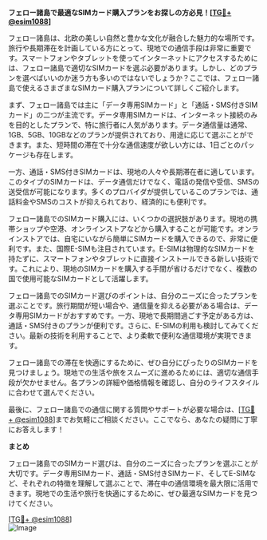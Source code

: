 **フェロー諸島で最適なSIMカード購入プランをお探しの方必見！[[TG💪+ @esim1088](https://t.me/s/esim1088)]**

フェロー諸島は、北欧の美しい自然と豊かな文化が融合した魅力的な場所です。旅行や長期滞在を計画している方にとって、現地での通信手段は非常に重要です。スマートフォンやタブレットを使ってインターネットにアクセスするためには、フェロー諸島で適切なSIMカードを選ぶ必要があります。しかし、どのプランを選べばいいのか迷う方も多いのではないでしょうか？ここでは、フェロー諸島で使えるさまざまなSIMカード購入プランについて詳しくご紹介します。

まず、フェロー諸島では主に「データ専用SIMカード」と「通話・SMS付きSIMカード」の二つが主流です。データ専用SIMカードは、インターネット接続のみを目的としたプランで、特に旅行者に人気があります。データ通信量は通常、1GB、5GB、10GBなどのプランが提供されており、用途に応じて選ぶことができます。また、短時間の滞在で十分な通信速度が欲しい方には、1日ごとのパッケージも存在します。

一方、通話・SMS付きSIMカードは、現地の人々や長期滞在者に適しています。このタイプのSIMカードは、データ通信だけでなく、電話の発信や受信、SMSの送受信が可能になります。多くのプロバイダが提供しているこのプランでは、通話料金やSMSのコストが抑えられており、経済的にも便利です。

フェロー諸島でのSIMカード購入には、いくつかの選択肢があります。現地の携帯ショップや空港、オンラインストアなどから購入することが可能です。オンラインストアでは、自宅にいながら簡単にSIMカードを購入できるので、非常に便利です。また、国際E-SIMも注目されています。E-SIMは物理的なSIMカードを持たずに、スマートフォンやタブレットに直接インストールできる新しい技術です。これにより、現地のSIMカードを購入する手間が省けるだけでなく、複数の国で使用可能なSIMカードとして活躍します。

フェロー諸島でのSIMカード選びのポイントは、自分のニーズに合ったプランを選ぶことです。旅行期間が短い場合や、通信量を抑える必要がある場合は、データ専用SIMカードがおすすめです。一方、現地で長期間過ごす予定がある方は、通話・SMS付きのプランが便利です。さらに、E-SIMの利用も検討してみてください。最新の技術を利用することで、より柔軟で便利な通信環境が実現できます。

フェロー諸島での滞在を快適にするために、ぜひ自分にぴったりのSIMカードを見つけましょう。現地での生活や旅をスムーズに進めるためには、適切な通信手段が欠かせません。各プランの詳細や価格情報を確認し、自分のライフスタイルに合わせて選んでください。

最後に、フェロー諸島での通信に関する質問やサポートが必要な場合は、[[TG💪+ @esim1088](https://t.me/s/esim1088)]までお気軽にご相談ください。ここでなら、あなたの疑問に丁寧にお答えします！

**まとめ**

フェロー諸島でのSIMカード選びは、自分のニーズに合ったプランを選ぶことが大切です。データ専用SIMカード、通話・SMS付きSIMカード、そしてE-SIMなど、それぞれの特徴を理解して選ぶことで、滞在中の通信環境を最大限に活用できます。現地での生活や旅行を快適にするために、ぜひ最適なSIMカードを見つけてください。

[[TG💪+ @esim1088](https://t.me/s/esim1088)]  
![Image](https://i.postimg.cc/Y0z9fWf4/image.png)